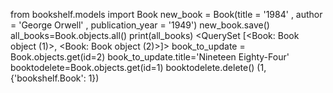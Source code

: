 from bookshelf.models import Book
new_book = Book(title = '1984' , author = 'George Orwell' , publication_year = '1949')
new_book.save()
all_books=Book.objects.all()
print(all_books)
<QuerySet [<Book: Book object (1)>, <Book: Book object (2)>]>
book_to_update = Book.objects.get(id=2)
book_to_update.title='Nineteen Eighty-Four'
booktodelete=Book.objects.get(id=1)
booktodelete.delete()
(1, {'bookshelf.Book': 1})